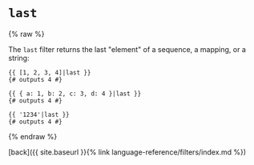 `last`
======

{% raw %}

The `last` filter returns the last "element" of a sequence, a mapping, or a string:

````twig
{{ [1, 2, 3, 4]|last }}
{# outputs 4 #}

{{ { a: 1, b: 2, c: 3, d: 4 }|last }}
{# outputs 4 #}

{{ '1234'|last }}
{# outputs 4 #}
````

{% endraw %}

[back]({{ site.baseurl }}{% link language-reference/filters/index.md %})